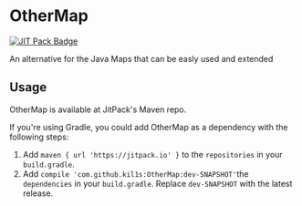 # OtherMap
[![JIT Pack Badge](https://jitpack.io/v/kil1s/OtherMap.svg)](https://jitpack.io/#kil1s/OtherMap)


An alternative for the Java Maps that can be easly used and extended

## Usage

OtherMap is available at JitPack's Maven repo.

If you're using Gradle, you could add OtherMap as a dependency with the following steps:

1. Add `maven { url 'https://jitpack.io' }` to the `repositories` in your `build.gradle`.
2. Add `compile 'com.github.kil1s:OtherMap:dev-SNAPSHOT'`the `dependencies` in your `build.gradle`. Replace `dev-SNAPSHOT` with the latest release.
